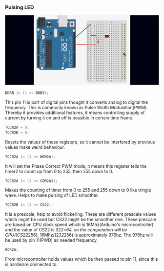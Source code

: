 ### Pulsing LED

![Pulsing LED](circuit.png)

```c
DDRB |= (1 << DDB3);
```

This pin 11 is part of digital pins thought it converts analog to digital the frequency.
This is commonly known as Pulse Width Modulation(PWM). Thereby it provides additional
features, it means controlling supply of current by turning it on and off is possible in
certain time frame.

```c
TCCR2A = 0;
TCCR2B = 0;
```

Resets the values of these registers, so it cannot be interfered by previous values make
weird behaviour.

```c
TCCR2A |= (1 << WGM2A);
```

It will set the Phase Correct PWM mode, it means this register tells the timer2 to count
up from 0 to 255, then 255 down to 0.

```c
TCCR2A |= (1 << COM2A1);
```

Makes the counting of timer from 0 to 255 and 255 down to 0 like tringle wave. Helps to
make pulsing of LED smoother.

```c
TCCR2B |= (1 << CS22);
```

It is a prescale, help to avoid flickering. These are different prescale values which might
be used but CS22 might be the smoother one. These prescale are based on CPU clock speed which
is 16Mhz(Arduino's microcontroller) and the value of CS22 is 32*2=64, so the computation will
be CPU/(CS22*256), 16Mhz/(2*32*256) is approximately 976hz. The 976hz will be used by pin 11(PWD)
as needed frequency.


```c
OCR2A;
```

From microcontroller holds values which be then passed to pin 11, since this is hardware
connected to.


